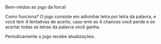 Bem-vindos ao jogo da forca!

Como funciona?
O jogo consiste em adivinhar letra por letra da palavra, e você tem 4 tentativas de acerto, caso erre as 4 chances você perde e se acertar todas as letras da palavra você ganha.

Periodicamente o jogo recebe atualizações.